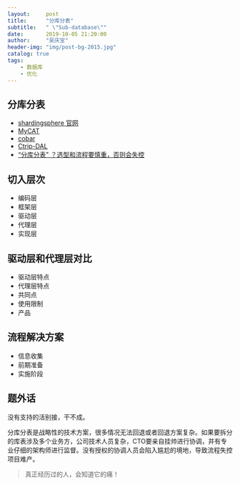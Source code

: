 ```yaml
---
layout:     post
title:      "分库分表"
subtitle:   " \"Sub-database\""
date:       2019-10-05 21:20:00
author:     "吴庆宝"
header-img: "img/post-bg-2015.jpg"
catalog: true
tags:
    - 数据库
    - 优化
---
```

  
##  分库分表
- [shardingsphere 官网](https://shardingsphere.apache.org/index_zh.html)
- [MyCAT](https://github.com/MyCATApache/Mycat-Server)
- [cobar](https://github.com/alibaba/cobar)
- [Ctrip-DAL](https://github.com/ctripcorp/dal)
- [“分库分表" ？选型和流程要慎重，否则会失控](https://segmentfault.com/a/1190000017272697)

## 切入层次
-  编码层
-  框架层
-  驱动层
-  代理层
-  实现层

## 驱动层和代理层对比
- 驱动层特点
- 代理层特点
- 共同点
- 使用限制
- 产品

## 流程解决方案
- 信息收集
- 前期准备
- 实施阶段

## 题外话
没有支持的活别接，干不成。

分库分表是战略性的技术方案，很多情况无法回退或者回退方案复杂。如果要拆分的库表涉及多个业务方，公司技术人员复杂，CTO要亲自挂帅进行协调，并有专业仔细的架构师进行监督。没有授权的协调人员会陷入尴尬的境地，导致流程失控项目难产。

>真正经历过的人，会知道它的痛！